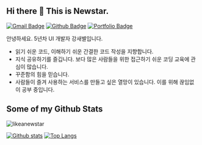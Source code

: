 ## Hi there 👋 This is Newstar.
[![Gmail Badge](https://img.shields.io/badge/-kangsaebyeol@gmail.com-c14438?style=flat&logo=Gmail&logoColor=white&link=mailto:kangsaebyeol@gmail.com)](mailto:kangsaebyeol@gmail.com) [![Github Badge](https://img.shields.io/badge/-likeanewstar-grey?style=flat&logo=github&logoColor=white&link=https://github.com/likeanewstar/)](https://www.github.com/likeanewstar/) [![Portfolio Badge](https://img.shields.io/badge/portfolio-web-blue?style=flat&link=https://likeanewstar.github.io/)](https://likeanewstar.github.io/) <p align='left'>안녕하세요. 5년차 UI 개발자 강새별입니다.</p>

- 읽기 쉬운 코드, 이해하기 쉬운 간결한 코드 작성을 지향합니다.
- 지식 공유하기를 즐깁니다. 보다 많은 사람들을 위한 접근하기 쉬운 코딩 교육에 관심이 많습니다.
- 꾸준함의 힘을 믿습니다.
- 사람들이 즐겨 사용하는 서비스를 만들고 싶은 열망이 있습니다. 이를 위해 끊임없이 공부 중입니다.
## Some of my Github Stats
<p align=left> <img src=https://komarev.com/ghpvc/?username=likeanewstar alt=likeanewstar /> </p>

[![Github stats](https://github-readme-stats.vercel.app/api?username=likeanewstar&show_icons=true&include_all_commits=true)](https://github.com/likeanewstar/github-readme-stats)
[![Top Langs](https://github-readme-stats.vercel.app/api/top-langs/?username=likeanewstar&layout=compact)](https://github.com/likeanewstar/github-readme-stats)
